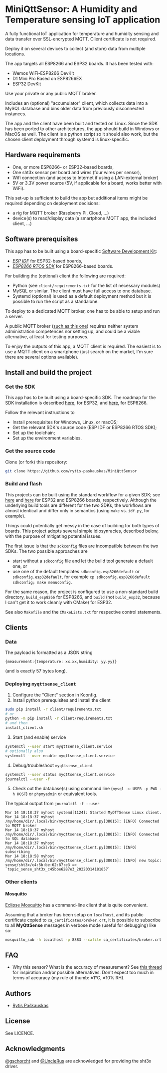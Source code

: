 # MiniQttSensor: A Humidity and Temperature sensing IoT application

A fully functional IoT application for temperature and humidity sensing and data transfer over SSL-encrypted MQTT. Client certificate is not required.

Deploy it on several devices to collect (and store) data from multiple locations.

The app targets all ESP8266 and ESP32 boards. It has been tested with:
- Wemos WiFi-ESP8266 DevKit
- D1 Mini Pro Based on ESP8266EX
- ESP32 DevKit

Use your private or any public MQTT broker.

Includes an (optional) "accumulator" client, which collects data into a MySQL database and bins older data from previously disconnected instances.

The app and the client have been built and tested on Linux. 
Since the SDK has been ported to other architectures, the app should build in Windows or MacOS as well. The client is a python script so it should also work, but the chosen client deployment through systemd is linux-specific.
## Hardware requirements

- One, or more ESP8266- or ESP32-based boards,
- One sht3x sensor per board and wires (four wires per sensor),
- Wifi connection (and access to Internet if using a LAN-external broker)
- 5V or 3.3V power source (5V, if applicable for a board, works better with WiFi).

This set-up is sufficient to build the app but additional items might be required depending on deployment decisions:
- a rig for MQTT broker (Raspberry Pi, Cloud, ...)
- device(s) to read/display data (a smartphone MQTT app, the included client, ...)

## Software prerequisites
This app has to be built using a board-specific  [Software Development Kit](https://www.espressif.com/en/products/sdks/esp-idf "ESP IDF by Espressif"):
- [*ESP IDF*](https://github.com/espressif/esp-idf "ESP-IDF on Github") for ESP32-based boards,
- [*ESP8266 RTOS SDK*](https://github.com/espressif/ESP8266_RTOS_SDK "ESP8266 RTOS SDK on Github") for ESP8266-based boards.

For building the (optional) client the following are required:
- Python (see `client/requirements.txt` for the list of necessary modules)
- MySQL or similar. The client must have full access to one database.
- Systemd (optional) is used as a default deployment method but it is possible to run the script as a standalone.

To deploy to a dedicated MQTT broker, one has to be able to setup and run a server.

A public MQTT broker ([such as this one](https://test.mosquitto.org "public MQTT broker")) requires neither system administration competences nor setting up, and could be a viable alternative, at least for testing purposes.

To enjoy the outputs of this app, a MQTT client is required. The easiest is to use a MQTT client on a smartphone (just search on the market, I'm sure there are several options available).

## Install and build the project
### Get the SDK
This app has to be built using a board-specific SDK. 
The roadmap for the SDK installation is described [here](https://docs.espressif.com/projects/esp-idf/en/latest/esp32/get-started/index.html#installation-step-by-step "install and setup ESP IDF"), for ESP32, and [here](https://docs.espressif.com/projects/esp8266-rtos-sdk/en/latest/get-started/index.html#setup-toolchain "install and setup ESP8266 RTOS SDK"), for ESP8266.

Follow the relevant instructions to
- Install prerequisites for Windows, Linux, or macOS;
- Get the relevant SDK's source code (ESP IDF or ESP8266 RTOS SDK);
- Set up the toolchain;
- Set up the environment variables.

### Get the source code
Clone (or fork) this repository:
```sh
git clone https://github.com/rytis-paskauskas/MiniQttSensor
```

### Build and flash
This projects can be built using the standard workflow for a given SDK; see [here](https://docs.espressif.com/projects/esp-idf/en/latest/esp32/get-started/index.html#step-6-connect-your-device "ESP IDF build workflow") and [here](https://docs.espressif.com/projects/esp8266-rtos-sdk/en/latest/get-started/index.html#connect "ESP8266 RTOS SDK build workflow") for ESP32 and ESP8266 boards, respectively. Although the underlying build tools are different for the two SDKs, the workflows are almost identical and differ only in semantics (using `make` vs. `idf.py`, for example).

Things could potentially get messy in the case of building for both types of boards.
This project adopts several simple idiosynracies, described below, with the purpose of mitigating potential issues.

The first issue is that the `sdkconfig` files are incompatible between the two SDKs. The two possible approaches are 
- start without a `sdkconfig` file and let the build tool generate a default one, or
- use one of the default templates `sdkconfig.esp8266default` or `sdkconfig.esp32default`, for example `cp sdkconfig.esp8266default sdkconfig; make menuconfig`.

For the same reason, the project is configured to use a non-standard build directory,  `build_esp8266` for ESP8266, and `build` (not `build_esp32`, because I can't get it to work cleanly with CMake) for ESP32.

See also `Makefile` and the `CMakeLists.txt` for respective control statements.

## Clients
### Data
The payload is formatted as a JSON string
```text
{measurement:{temperature: xx.xx,humidity: yy.yy}}
```
(and is exactly 57 bytes long).

### Deploying `myqttsense_client`
1. Configure the "Client" section in Kconfig.
2. Install python prerequisites and install the client
```sh
sudo pip install -r client/requirements.txt
# or
python -m pip install -r client/requirements.txt
# and then
install_client.sh
```
3. Start (and enable) service
```sh
systemctl --user start myqttsense_client.service
# optionally also
systemctl --user enable myqttsense_client.service
```
4. Debug/troubleshoot `myqttsense_client`
```sh
systemctl --user status myqttsense_client.service
journalctl --user -f
```
5. Check out the database(s) using command line (`mysql -u USER -p PWD -h HOST`) or `phpmyadmin` or equivalent tools.

The typical output from `journalctl -f --user`
```text
Mar 14 18:18:37 myhost systemd[1124]: Started MyQTTSense Linux client.
Mar 14 18:18:37 myhost /my/home/dir/.local/bin/myqttsense_client.py[38015]: [INFO] Connected to MQTT broker
Mar 14 18:18:37 myhost /my/home/dir/.local/bin/myqttsense_client.py[38015]: [INFO] Connected to SQL database
Mar 14 18:18:37 myhost /my/home/dir/.local/bin/myqttsense_client.py[38015]: [INFO] subscribing
Mar 14 18:18:58 myhost /my/home/dir/.local/bin/myqttsense_client.py[38015]: [INFO] new topic: sense/sht3x/c4:5b:be:62:87:e3 => `topic_sense_sht3x_c45bbe6287e3_20220314181857`
```

### Other clients

#### Mosquitto 
[Eclipse Mosquitto](https://mosquitto.org) has a command-line client that is quite convenient.

Assuming that a broker has been setup on `localhost`, and its public certificate copied to `ca_certificates/broker.crt`, it is possible to subscribe to all **MyQttSense** messages in verbose mode (useful for debugging) like so:
```sh
mosquitto_sub -h localhost -p 8883 --cafile ca_certificates/broker.crt  -t 'sense/sht3x/#' -F %J  --pretty -v
```

## FAQ
- Why this sensor? What is the accuracy of measurement?
  See [this thread](https://forum.arduino.cc/t/compare-different-i2c-temperature-and-humidity-sensors-sht2x-sht3x-sht85/599609 "i2c sensor Arduino forum thread") for inspiration and/or possible alternatives. Don't expect too much in terms of accuracy (my rule of thumb: ±1°C, ±10% RH).

## Authors
* [Rytis Paškauskas](https://github.com/rytis-paskauskas)

## License
See LICENCE.

## Acknowledgments

[@gschorcht](https://github.com/gschorcht) and  [@UncleRus](https://github.com/UncleRus) are acknowledged for providing the sht3x driver.
